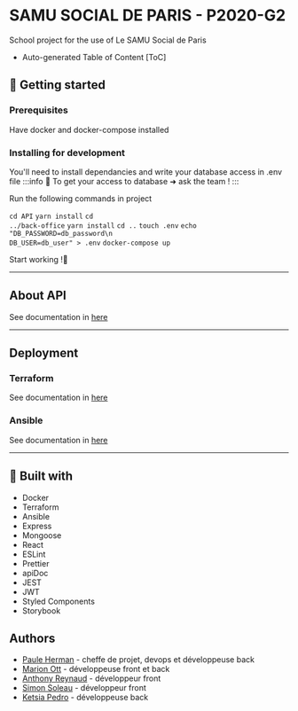 # SAMU SOCIAL DE PARIS - P2020-G2

School project for the use of Le SAMU Social de Paris

-   Auto-generated Table of Content
    [ToC]

## :rocket: Getting started

### Prerequisites

Have docker and docker-compose installed

### Installing for development

You'll need to install dependancies and write your database access in .env file
:::info
:pushpin: To get your access to database ➜ ask the team !
:::

Run the following commands in project

<code>cd API</code>
<code>yarn install</code>
<code>cd ../back-office</code>
<code>yarn install</code>
<code>cd ..</code>
<code>touch .env</code>
<code>echo "DB_PASSWORD=db_password\n DB_USER=db_user" > .env</code>
<code>docker-compose up</code>

Start working !:tada:

---

## About API

See documentation in [here](https://github.com/Paulehair/SSDP-G2/tree/DEV/API)

---

## Deployment

### Terraform

See documentation in [here](https://github.com/Paulehair/SSDP-G2/tree/DEV/terraform)

### Ansible

See documentation in [here](https://github.com/Paulehair/SSDP-G2/tree/DEV/ansible)

---

## :link: Built with

-   Docker
-   Terraform
-   Ansible
-   Express
-   Mongoose
-   React
-   ESLint
-   Prettier
-   apiDoc
-   JEST
-   JWT
-   Styled Components
-   Storybook

## Authors

-   [Paule Herman](https://github.com/Paulehair) - cheffe de projet, devops et développeuse back
-   [Marion Ott](https://github.com/marion-ott) - développeuse front et back
-   [Anthony Reynaud](https://github.com/ynohtn) - développeur front
-   [Simon Soleau](https://github.com/SoleauSimon) - développeur front
-   [Ketsia Pedro](https://github.com/faithpedro) - développeuse back
